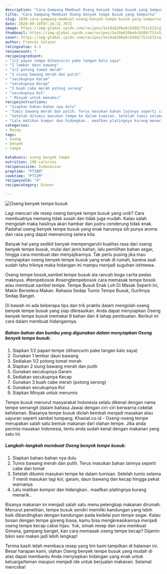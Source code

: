 ```yaml
---
description: "Cara Gampang Membuat Oseng benyek tempe busuk yang Sempurna"
title: "Cara Gampang Membuat Oseng benyek tempe busuk yang Sempurna"
slug: 1030-cara-gampang-membuat-oseng-benyek-tempe-busuk-yang-sempurna
date: 2020-09-10T07:16:31.767Z
image: https://img-global.cpcdn.com/recipes/5e19a620be6cb589/751x532cq70/oseng-benyek-tempe-busuk-foto-resep-utama.jpg
thumbnail: https://img-global.cpcdn.com/recipes/5e19a620be6cb589/751x532cq70/oseng-benyek-tempe-busuk-foto-resep-utama.jpg
cover: https://img-global.cpcdn.com/recipes/5e19a620be6cb589/751x532cq70/oseng-benyek-tempe-busuk-foto-resep-utama.jpg
author: Frances Salazar
ratingvalue: 4.3
reviewcount: 7
recipeingredient:
- "1/2 papan tempe dihancurin pake tangan kalo saya"
- "1 lembar daun bawang"
- "1/2 potong tomat merah"
- "2 siung bawang merah dan putih"
- "secukupnya Garam"
- "secukupnya Kecap"
- "3 buah cabe merah potong serong"
- "secukupnya Kol"
- " Minyak untuk menumis"
recipeinstructions:
- "Siapkan bahan-bahan nya dulu"
- "Tumis bawang merah dan putih. Terus masukan bahan lainnya seperti cabe dan tomat"
- "Setelah ditumis masukan tempe ke dalam tumisan. Setelah tumis selama 7 menit masukan lagi kol, garam, daun bawang dan kecap hingga pekat warnanya"
- "Lalu matikan kompor dan hidangkan.. maafkan platingnya kurang menarik.."
categories:
- Resep
tags:
- oseng
- benyek
- tempe

katakunci: oseng benyek tempe 
nutrition: 190 calories
recipecuisine: Indonesian
preptime: "PT38M"
cooktime: "PT32M"
recipeyield: "4"
recipecategory: Dinner

---
```



![Oseng benyek tempe busuk](https://img-global.cpcdn.com/recipes/5e19a620be6cb589/751x532cq70/oseng-benyek-tempe-busuk-foto-resep-utama.jpg)

Lagi mencari ide resep oseng benyek tempe busuk yang unik? Cara membuatnya memang tidak susah dan tidak juga mudah. Kalau salah mengolah maka hasilnya akan hambar dan justru cenderung tidak enak. Padahal oseng benyek tempe busuk yang enak harusnya sih punya aroma dan rasa yang dapat memancing selera kita.

Banyak hal yang sedikit banyak mempengaruhi kualitas rasa dari oseng benyek tempe busuk, mulai dari jenis bahan, lalu pemilihan bahan segar, hingga cara membuat dan menyajikannya. Tak perlu pusing jika mau menyiapkan oseng benyek tempe busuk yang enak di rumah, karena asal sudah tahu triknya maka hidangan ini mampu menjadi suguhan istimewa.

Oseng tempe bosok,sambel tempe busuk ala rancah boga carita pedas maknyus. #tempebosok #osengtempebosok cara memasak tempe bosok atau membuat sambel tempe. Tempe Busuk Enak Loh Di Masak Seperti Ini, Makin Berselera Makan. Rahasia Sedap Tumis Tempe Busuk, Gurihnya Sedap Banget.


Di bawah ini ada beberapa tips dan trik praktis dalam mengolah oseng benyek tempe busuk yang siap dikreasikan. Anda dapat menyiapkan Oseng benyek tempe busuk memakai 9 bahan dan 4 tahap pembuatan. Berikut ini cara dalam membuat hidangannya.

<!--inarticleads1-->

##### Bahan-bahan dan bumbu yang digunakan dalam menyiapkan Oseng benyek tempe busuk:

1. Siapkan 1/2 papan tempe (dihancurin pake tangan kalo saya)
1. Gunakan 1 lembar daun bawang
1. Sediakan 1/2 potong tomat merah
1. Siapkan 2 siung bawang merah dan putih
1. Gunakan secukupnya Garam
1. Sediakan secukupnya Kecap
1. Gunakan 3 buah cabe merah (potong serong)
1. Gunakan secukupnya Kol
1. Siapkan  Minyak untuk menumis


Tempe busuk menurut masyarakat Indonesia selalu dikenal dengan nama tempe semangit (dalam bahasa Jawa) dengan ciri-ciri berwarna cokelat kehitaman. Biasanya tempe busuk diolah kembali menjadi masakan atau sayuran seperti sambel tumpang. Khasiat.co.id - Oseng-oseng tempe merupakan salah satu bentuk makanan dari olahan tempe. Jika anda pecinta masakan Indonesia, tentu anda sudah kenal dengan makanan yang satu ini. 

<!--inarticleads2-->

##### Langkah-langkah membuat Oseng benyek tempe busuk:

1. Siapkan bahan-bahan nya dulu
1. Tumis bawang merah dan putih. Terus masukan bahan lainnya seperti cabe dan tomat
1. Setelah ditumis masukan tempe ke dalam tumisan. Setelah tumis selama 7 menit masukan lagi kol, garam, daun bawang dan kecap hingga pekat warnanya
1. Lalu matikan kompor dan hidangkan.. maafkan platingnya kurang menarik..


Bisanya makanan ini menjadi salah satu menu pelengkap makanan dirumah. Menurut penelitian, tempe busuk sendiri memiliki kandungan yang lebih baik dibandingkan dengan kandungan pada kedelai pun tempe segar. Kalau bosan dengan tempe goreng biasa, kamu bisa mengkreasikannya menjadi oseng tempe kecap cabai hijau. Yuk, simak resep dan cara membuat Gimana, gampang banget, kan cara memasak oseng tempe kecap? Dijamin bikin sesi makan jadi lebih lengkap! 

Terima kasih telah membaca resep yang tim kami tampilkan di halaman ini. Besar harapan kami, olahan Oseng benyek tempe busuk yang mudah di atas dapat membantu Anda menyiapkan hidangan yang enak untuk keluarga/teman maupun menjadi ide untuk berjualan makanan. Selamat mencoba!
